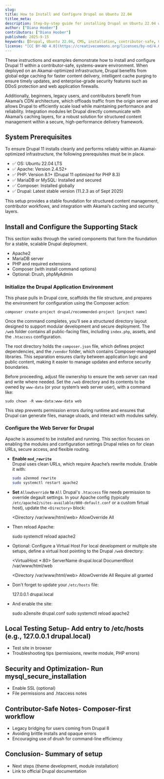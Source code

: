 ```yaml
---
slug: 
title: How to Install and Configure Drupal on Ubuntu 22.04
titlee_meta:
description: Step-by-step guide for installing Drupal on Ubuntu 22.04 with contributor-safe practices and legacy notes for Conda users.
author: ["Diana Hoober"]
contributors: ["Diana Hoober"]
published: 2025-9-15
keywords: [Drupal, Ubuntu 22.04, CMS, installation, contributor-safe, Conda]
license: "[CC BY-ND 4.0](https://creativecommons.org/licenses/by-nd/4.0)'
---
```


These instructions and examples demonstrate how to install and configure Drupal 11 within a contributor-safe, systems-aware environment. When deployed on an Akamai-optimized infrastructure, Drupal benefits from global edge caching for faster content delivery, intelligent cache purging to ensure timely updates, and enterprise-grade security features such as DDoS protection and web application firewalls. 

Additionally, beginners, legacy users, and contributors benefit from Akamai’s CDN architecture, which offloads traffic from the origin server and allows Drupal to efficiently scale load while maintaining performance and reliability. Integration modules let Drupal directly communicate with Akamai’s caching layers, for a robust solution for structured content management within a secure, high-performance delivery framework.

## System Prerequisites

To ensure Drupal 11 installs cleanly and performs reliably within an Akamai-optimized infrastructure, the following prerequisites must be in place. 

- ✅ OS: Ubuntu 22.04 LTS
- ✅ Apache: Version 2.4.52+
- ✅ PHP: Version 8.1+ (Drupal 11 optimized for PHP 8.3)
- ✅ MariaDB or MySQL: Installed and secured
- ✅ Composer: Installed globally
- ✅ Drupal: Latest stable version (11.2.3 as of Sept 2025)

This setup provides a stable foundation for structured content management, contributor workflows, and integration with Akamai’s caching and security layers.

## Install and Configure the Supporting Stack

This section walks through the varied components that form the foundation for a stable, scalable Drupal deployment.

- Apache2
- MariaDB server
- PHP and required extensions
- Composer (with install command options)
- Optional: Drush, phpMyAdmin

### Initialize the Drupal Application Environment

This phase pulls in Drupal core, scaffolds the file structure, and  prepares the environment for configuration using the Composer action:

    composer create-project drupal/recommended-project [project name]

Once the command completes, you’ll see a structured directory layout designed to support modular development and secure deployment. The `/web` folder contains all public-facing files, including `index.php`, assets, and the `.htaccess` configuration. 

The root directory holds the `composer.json` file, which defines project dependencies, and the `/vendor` folder, which contains Composer-managed libraries. This separation ensures clarity between application logic and public content, making it easier to manage updates and enforce security boundaries.

Before proceeding, adjust file ownership to ensure the web server can read and write where needed. Set the `/web` directory and its contents to be owned by `www-data` (or your system’s web server user), with a command like:

    sudo chown -R www-data:www-data web

This step prevents permission errors during runtime and ensures that Drupal can generate files, manage uloads, and interact with modules safely.

### Configure the Web Server for Drupal

Apache is assumed to be installed and running. This section focuses on enabling the modules and configuration settings Drupal relies on for clean URLs, secure access, and flexible routing.

- **Enable `mod_rewrite`**  
  Drupal uses clean URLs, which require Apache’s rewrite module. Enable it with:

  ```bash
  sudo a2enmod rewrite
  sudo systemctl restart apache2

- **Set** `AllowOverride` **to** `All`
  Drupal's `.htaccess` file needs permission to override degault settings. In your Apache config (typically `/etc/apache2/sites-available/000-default.conf` or a custom firtual host), update the `<Directory>` block:

    <Directory /var/www/html/web>
        AllowOverride All
    </Directory>

- Then reload Apache:

    sudo systemctl reload apache2

- Optional: Configure a Virtual Host
  For local development or multiple site setups, define a virtual host pointing to the Drupal `/web` directory:

    <VirtualHost *:80>
    ServerName drupal.local
    DocumentRoot /var/www/html/web

    <Directory /var/www/html/web>
        AllowOverride All
        Require all granted
    </Directory>
</VirtualHost>

- Don't forget to update your `/etc/hosts` file:

    127.0.0.1 drupal.local

- And enable the site:

    sudo a2ensite drupal.conf
    sudo systemctl reload apache2

## Local Testing Setup- Add entry to /etc/hosts (e.g., 127.0.0.1 drupal.local)

- Test site in browser
- Troubleshooting tips (permissions, rewrite module, PHP errors)

## Security and Optimization- Run mysql_secure_installation

- Enable SSL (optional)
- File permissions and .htaccess notes

## Contributor-Safe Notes- Composer-first workflow

- Legacy bridging for users coming from Drupal 8
- Avoiding brittle installs and opaque errors
- Encouraging use of drush for command-line efficiency

## Conclusion- Summary of setup

- Next steps (theme development, module installation)
- Link to official Drupal documentation
